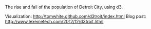 The rise and fall of the population of Detroit City, using d3.

Visualization: http://tomwhite.github.com/d3troit/index.html
Blog post: http://www.lexemetech.com/2012/12/d3troit.html